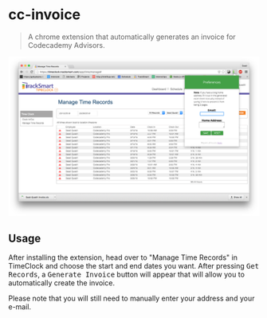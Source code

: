 # cc-invoice
> A chrome extension that automatically generates an invoice for Codecademy Advisors.

![](screenshot.png)

## Usage
After installing the extension, head over to "Manage Time Records" in TimeClock and choose the start and end dates you want. After pressing <kbd>Get Records</kbd>, a <kbd>Generate Invoice</kbd> button will appear that will allow you to automatically create the invoice.

Please note that you will still need to manually enter your address and your e-mail.
